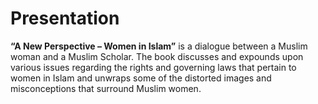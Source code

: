 Presentation
============

**“A New Perspective – Women in Islam”** is a dialogue between a Muslim
woman and a Muslim Scholar. The book discusses and expounds upon various
issues regarding the rights and governing laws that pertain to women in
Islam and unwraps some of the distorted images and misconceptions that
surround Muslim women.


